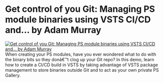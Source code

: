 # Get control of you Git: Managing PS module binaries using VSTS CI/CD and... by Adam Murray

[![Get control of you Git: Managing PS module binaries using VSTS CI/CD and... by Adam Murray](https://i1.ytimg.com/vi/HeG8HKQbXTA/hqdefault.jpg "Get control of you Git: Managing PS module binaries using VSTS CI/CD and... by Adam Murray")](https://www.youtube.com/watch?v=HeG8HKQbXTA)
When creating your PS modules, have you ever wondered what to do with the binary bits so they donâ€™t clog up your Git repo? In this demo, learn how to create a CI/CD build in VSTS by taking advantage of VSTS package management to store binaries outside Git and to act as your own private PS Gallery.


